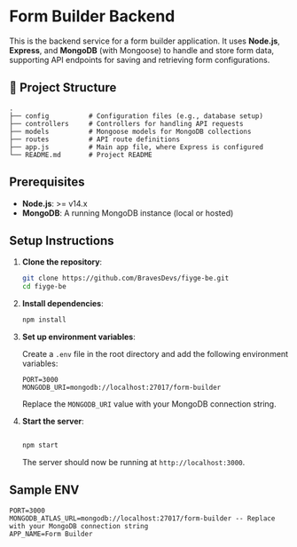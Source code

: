 # Form Builder Backend

This is the backend service for a form builder application. It uses **Node.js**, **Express**, and **MongoDB** (with Mongoose) to handle and store form data, supporting API endpoints for saving and retrieving form configurations.

## 📂 Project Structure

```
.
├── config          # Configuration files (e.g., database setup)
├── controllers     # Controllers for handling API requests
├── models          # Mongoose models for MongoDB collections
├── routes          # API route definitions
├── app.js          # Main app file, where Express is configured
└── README.md       # Project README
```

## Prerequisites

- **Node.js**: >= v14.x
- **MongoDB**: A running MongoDB instance (local or hosted)

## Setup Instructions

1. **Clone the repository**:

   ```bash
   git clone https://github.com/BravesDevs/fiyge-be.git
   cd fiyge-be
   ```

2. **Install dependencies**:

   ```bash
   npm install
   ```

3. **Set up environment variables**:

   Create a `.env` file in the root directory and add the following environment variables:

   ```env
   PORT=3000
   MONGODB_URI=mongodb://localhost:27017/form-builder
   ```

   Replace the `MONGODB_URI` value with your MongoDB connection string.

4. **Start the server**:

   ```bash

   npm start
   ```

   The server should now be running at `http://localhost:3000`.

## Sample ENV

```env
PORT=3000
MONGODB_ATLAS_URL=mongodb://localhost:27017/form-builder -- Replace with your MongoDB connection string
APP_NAME=Form Builder
```
